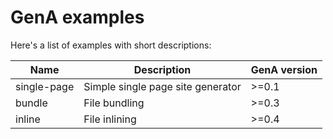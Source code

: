 GenA examples
=============

Here's a list of examples with short descriptions:

Name        | Description                       | GenA version
------------|-----------------------------------|-------------
single-page | Simple single page site generator | >=0.1
bundle      | File bundling                     | >=0.3
inline      | File inlining                     | >=0.4
